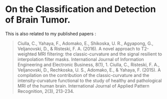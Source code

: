 # On the Classification and Detection of Brain Tumor. 

This is also related to my published papers :

> Ciulla, C., Yahaya, F., Adomako, E., Shikoska, U. R., Agyapong, G., Veljanovski, D., & Risteski, F. A. (2016). A novel approach to T2-weighted MRI filtering: the classic-curvature and the signal resilient to interpolation filter masks. International Journal of Information Engineering and Electronic Business, 8(1), 1.
> Ciulla, C., Risteski, F. A., Veljanovski, D., Rechkoska, U. S., Adomako, E., & Yahaya, F. (2015). A compilation on the contribution of the classic-curvature and the intensity-curvature functional to the study of healthy and pathological MRI of the human brain. International Journal of Applied Pattern Recognition, 2(3), 213-234.

